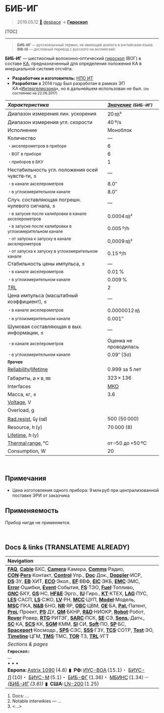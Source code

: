 # БИБ-ИГ
> 2019.05.12 [🚀](../index/index.md) [despace](index.md) → **[Гироскоп](iu.md)**

[TOC]

---

> <small>**БИБ‑ИГ** — русскоязычный термин, не имеющий аналога в английском языке. **BIB‑IG** — дословный перевод с русского на английский.</small>

**БИБ‑ИГ** — шестиосный волоконно‑оптический [гироскоп](iu.md) (ВОГ) в составе [КА](sc.md), предназначенный для определения положения КА в инерциальной системе отсчёта.

   - **Разработчик и изготовитель:** [НПО ИТ](zz_npoit.md)
   - **Разработан** в 2014 году Был разработан в рамках ЭП КА «[Интергелиозонд](интергелиозонд.md)», но в дальнейшем использован не был. <small>(по состоянию на 22.06.2017)</small>

<small>

|*Характеристика*|*[Значение](si.md) <small>(БИБ-ИГ)</small>*|
|:--|:--|
|Диапазон измерения лин. ускорения|20 ㎧²|
|Диапазон измерения угл. скорости|40 º/s|
|Исполнение|Моноблок|
|Количество|—|
|<small>・акселерометров в приборе</small>|6|
|<small>・ВОГ в приборе</small>|6|
|<small>・приборов в БКУ</small>|1|
|Нестабильность угл. положения осей чувств‑ти, ≤|—|
|<small>・в канале акселерометров</small>|8.0″|
|<small>・в углоизмерительном канале</small>|8.0″|
|Случ. составляющая погрешн. нулевого сигнала, ≤|—|
|<small>・в запуске после калибровки в канале акселерометров</small>|0.0004 ㎧²|
|<small>・в запуске после калибровки в углоизмерительном канале</small>|0.005 º/h|
|<small>・от запуска к запуску в канале акселерометров</small>|0,0009 ㎧²|
|<small>・от запуска к запуску в углоизмерительном канале</small>|0.15 º/h|
|Стабильность цены импульса, ≤|—|
|<small>・в канале акселерометров</small>|0.01 %|
|<small>・в углоизмерительном канале</small>|0.009 %|
|[TRL](trl.md)|2|
|Цена импульса (масштабный коэффициент), ≤|—|
|<small>・в канале акселерометров</small>|0.0000012 ㎧|
|<small>・в углоизмерительном канале</small>|0.001″|
|Шумовая составляющая в вых. информации, ≤|—|
|<small>・в канале акселерометров</small>|Оценка не проводилась|
|<small>・в углоизмерительном канале</small>|0.09″ (3σ)|
|**`Прочее`**| |
|[Reliability](qm.md)/[lifetime](lifetime.md)|0.999 за 5 лет|
|Габариты, ⌀ × в, ㎜|323 × 136|
|Interfaces|[МКО](mil_std_1553.md)|
|Масса, кг, ≤|3.6|
|[Voltage](voltage.md), V| |
|Overload, g| |
|[Rad.resist](ion_rad.md), ㏉ (㎭)|500 (50 000)|
|Resource, h (y)|70 000 (8)|
|[Lifetime](lifetime.md), h (y)| |
|[Thermal range](tcs.md), ℃|от –50 до +50 ºС|
|Consumption, W|20|

</small>



<p style="page-break-after:always"> </p>

## Примечания
   - Цена изготовления одного прибора: 9 млн руб при централизованной поставке ЭРИ от заказчика



## Применяемость
Прибор нигде не применяется.



<p style="page-break-after:always"> </p>

## Docs & links (TRANSLATEME ALREADY)
|Navigation|
|:--|
|**[FAQ](faq.md)**, **[Cable](cable.md)**·БКС, **[Camera](cam.md)**·Камера, **[Comms](comms.md)**·Радио, **[CON](contact.md)·[Pers](person.md)**·Контакт, **[Control](control.md)**·Упр., **[Doc](doc.md)**·Док., **[Doppler](doppler.md)**·ИСР, **[DS](ds.md)**·ЗУ, **[EB](eb.md)**·ХИТ, **[ECO](ecology.md)**·Экол., **[EF](ef.md)**·ВВФ, **[ElC](elc.md)**·ЭКБ, **[EMC](emc.md)**·ЭМС, **[Error](error.md)**·Ошибки, **[Event](event.md)**·События, **[FS](fs.md)**·ТЭО, **[Fuel](fuel.md)**·Топливо, **[GNC](gnc.md)**·БКУ, **[GS](scs.md)**·НС, **[HF&E](hfe.md)**·Эрго., **[IU](iu.md)**·Гиро., **[KT](kt.md)**·КТЕХ, **[LAG](lag.md)**·ПУC, **[LES](les.md)**·САСП, **[LS](ls.md)**·СЖО, **[LV](lv.md)**·РН, **[MCC](mcc.md)**·ЦУП, **[Model](model.md)**·Модель, **[MSC](sc.md)**·ПКА, **[N&B](nnb.md)**·БНО, **[NR](nr.md)**·ЯР, **[OBC](obc.md)**·ЦВМ, **[OE](oe.md)**·БА, **[Pat.](патент.md)**·Патент, **[Proj.](project.md)**·Проект, **[PS](ps.md)**·ДУ, **[QM](qm.md)**·БКНР, **[R&D](rnd.md)**·НИОКР, **[Robot](robotics.md)**·Робот, **[Rover](rover.md)**·Ровер, **[RTG](rtg.md)**·РИТЭГ, **[SARC](sarc.md)**·ПСК, **[SE](se.md)**·СЭ, **[Sens.](sensor.md)**·Датч., **[SC](sc.md)**·КА, **[SCS](scs.md)**·КК, **[SGM](sgm.md)**·КММ, **[SI](si.md)**·СИ, **[Soft](soft.md)**·ПО, **[SP](sp.md)**·БС, **[Spaceport](spaceport.md)**·Космодр., **[SPS](sps.md)**·СЭС, **[SSS](sss.md)**·ГЗУ, **[TCS](tcs.md)**·СОТР, **[Test](test.md)**·ЭО, **[Timeline](timeline.md)**·ЦГМ, **[TMS](tms.md)**·ТМС, **[TOR](tor.md)**·ТЗ, **[TRL](trl.md)**·УГТ|
|*Sections & pages*|
|**`Гироскоп:`**<br> …<br>• • •<br> **Европа:** [Astrix 1090](astrix_1090.md) (4.8)  ▮  **РФ:** [ИУС-ВОА](ius_voa.md) (15.1)・ [БИУС-Л](bius_l.md) (10)・ [БИУС-М](bius_m.md) (5.1)・ [БИБ-ФГ](bib_fg.md) (1.36)・ [МБИНС](mbins.md) (1.34) ··· *([БИБ-ИГ](bib_ig.md) (3.6))*  ▮  **США:** [LN-200](ln_200.md) (1.25)|

   1. Docs: …
   1. Notable interwikies — …
   1. <…>
